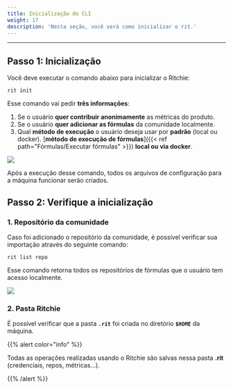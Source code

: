 ```yaml
---
title: Inicialização do CLI
weight: 17
description: 'Nesta seção, você verá como inicializar o rit.'
---
```


---

## Passo 1: Inicialização

Você deve executar o comando abaixo para inicializar o Ritchie:

```text
rit init
```

Esse comando vai pedir **três informações**:

1. Se o usuário **quer contribuir anonimamente** as métricas do produto.
2. Se o usuário **quer adicionar as fórmulas** da comunidade localmente.
3. Qual **método de execução** o usuário deseja usar por **padrão** (local ou docker). [**método de execução de fórmulas**]({{< ref path="Fórmulas/Executar fórmulas" >}}) **local ou via docker**.

![](/shared/rit-init.gif)

Após a execução desse comando, todos os arquivos de configuração para a máquina funcionar serão criados.

## Passo 2: Verifique a inicialização

### 1. Repositório da comunidade

Caso foi adicionado o repositório da comunidade, é possível verificar sua importação através do seguinte comando:

```text
rit list repo
```

Esse comando retorna todos os repositórios de fórmulas que o usuário tem acesso localmente.

![](/shared/rit-list-repo.gif)

### 2. Pasta Ritchie

É possível verificar que a pasta **`.rit`** foi criada no diretório **`$HOME`** da máquina.

{{% alert color="info" %}}

Todas as operações realizadas usando o Ritchie são salvas nessa pasta **.rit** (credenciais, repos, métricas...).

{{% /alert %}}

